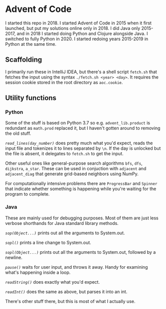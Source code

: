 # Advent of Code

I started this repo in 2018. I started Advent of Code in 2015 when it first launched,
but put my solutions online only in 2018. I did Java only 2015-2017, and in 2018 I started 
doing Python and Clojure alongside Java. I switched to fully Python in 2020. I started 
redoing years 2015-2019 in Python at the same time.

## Scaffolding

I primarily run these in IntelliJ IDEA, but there's a shell script `fetch.sh` that fetches
the input using the syntax `./fetch.sh <year> <day>`. It requires the session cookie stored
in the root directory as `aoc.cookie`.

## Utility functions

### Python

Some of the stuff is based on Python 3.7 so e.g. `advent_lib.product` is redundant
as `math.prod` replaced it, but I haven't gotten around to removing the old stuff. 

*`read_lines(day_number)`* does pretty much what you'd expect, reads the input file
and tokenizes it to lines separated by `\n`. If the day is unlocked but the file is 
absent, it delegates to `fetch.sh` to get the input.

Other useful ones like general-purpose search algorithms `bfs`, `dfs`, `dijkstra`,
`a_star`. These can be used in conjuction with `adjacent` and `adjacent_diag` that
generate grid-based neighbors using NumPy.

For computationally intensive problems there are `ProgressBar` and `Spinner` that 
indicate whether something is happening while you're waiting for the program to 
complete.

### Java

These are mainly used for debugging purposes. Most of them are just less verbose
shorthands for Java standard library methods.

*`sop(Object...)`* prints out all the arguments to System.out.

*`sopl()`* prints a line change to System.out.

*`sopl(Object...)`* prints out all the arguments to System.out, followed by a newline.

*`pause()`* waits for user input, and throws it away. Handy for examining what's
happening inside a loop.

*`readString()`* does exactly what you'd expect.

*`readInt()`* does the same as above, but parses it into an int.

There's other stuff there, but this is most of what I actually use.
